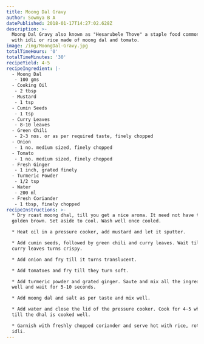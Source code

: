 ```yaml
---
title: Moong Dal Gravy
author: Sowmya B A
datePublished: 2018-01-17T14:27:02.628Z
description: >-
  Moong Dal Gravy also known as "Hesarubele Thove" a staple food commonly had
  with idli or rice made of moong dal and tomato.
image: /img/MoongDal-Gravy.jpg
totalTimeHours: '0'
totalTimeMinutes: '30'
recipeYield: 4-5
recipeIngredient: |-
  - Moong Dal
   - 100 gms
  - Cooking Oil
   - 2 tbsp
  - Mustard
   - 1 tsp
  - Cumin Seeds
   - 1 tsp
  - Curry Leaves
   - 8-10 leaves
  - Green Chili
   - 2-3 nos. or as per required taste, finely chopped
  - Onion
   - 1 no. medium sized, finely chopped
  - Tomato
   - 1 no. medium sized, finely chopped
  - Fresh Ginger
   - 1 inch, grated finely
  - Turmeric Powder
   - 1/2 tsp
  - Water
   - 200 ml
  - Fresh Coriander
   - 1 tbsp, finely chopped
recipeInstructions: >-
  * Dry roast moong dhal, till you get a nice aroma. It need not have to turn
  golden brown. Set aside to cool. Wash well once cooled.

  * Heat oil in a pressure cooker, add mustard and let it sputter.

  * Add cumin seeds, followed by green chili and curry leaves. Wait till the
  curry leaves turns crispy.

  * Add onion and fry till it turns translucent.

  * Add tomatoes and fry till they turn soft.

  * Add turmeric powder and grated ginger. Saute and mix all the ingredients
  well and wait for 5-10 seconds.

  * Add moong dal and salt as per taste and mix well.

  * Add water and close the lid of the pressure cooker. Cook for 4-5 whistles or
  till the dhal is cooked well.

  * Garnish with freshly chopped coriander and serve hot with rice, roti or
  idli.
---
```



